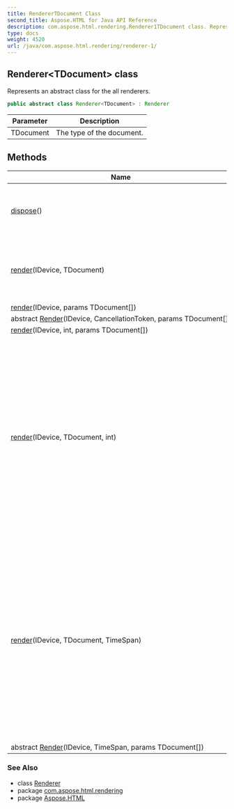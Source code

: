 ```yaml
---
title: RendererTDocument Class
second_title: Aspose.HTML for Java API Reference
description: com.aspose.html.rendering.Renderer1TDocument class. Represents an abstract class for the all renderers
type: docs
weight: 4520
url: /java/com.aspose.html.rendering/renderer-1/
---
```

## Renderer&lt;TDocument&gt; class

Represents an abstract class for the all renderers.

```java
public abstract class Renderer<TDocument> : Renderer
```

| Parameter | Description |
| --- | --- |
| TDocument | The type of the document. |

## Methods

| Name | Description |
| --- | --- |
| [dispose](../../com.aspose.html.rendering/renderer/dispose/)() | Releases unmanaged and - optionally - managed resources. |
| [render](../../com.aspose.html.rendering/renderer-1/render/#render_3)(IDevice, TDocument) | Defines method for rendering !:TDocument into specified [`IDevice`](../idevice/). |
| [render](../../com.aspose.html.rendering/renderer-1/render/#render_6)(IDevice, params TDocument[]) |  |
| abstract [Render](../../com.aspose.html.rendering/renderer-1/render/#render_1)(IDevice, CancellationToken, params TDocument[]) |  |
| [render](../../com.aspose.html.rendering/renderer-1/render/#render)(IDevice, int, params TDocument[]) |  |
| [render](../../com.aspose.html.rendering/renderer-1/render/#render_4)(IDevice, TDocument, int) | Defines method for rendering !:TDocument into specified [`IDevice`](../idevice/). The rendering will be performed once there are no any network operations for loading resources, active timers, animation tasks or specified timeout is elapsed. |
| [render](../../com.aspose.html.rendering/renderer-1/render/#render_5)(IDevice, TDocument, TimeSpan) | Defines method for rendering !:TDocument into specified [`IDevice`](../idevice/). The rendering will be performed once there are no any network operations for loading resources, active timers, animation tasks or specified timeout is elapsed. |
| abstract [Render](../../com.aspose.html.rendering/renderer-1/render/#render_2)(IDevice, TimeSpan, params TDocument[]) |  |

### See Also

* class [Renderer](../renderer/)
* package [com.aspose.html.rendering](../../com.aspose.html.rendering/)
* package [Aspose.HTML](../../)
